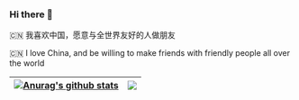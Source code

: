 ### Hi there 👋

<!--
**jiaoml1996/jiaoml1996** is a ✨ _special_ ✨ repository because its `README.md` (this file) appears on your GitHub profile.

Here are some ideas to get you started:

- 🔭 I’m currently working on ...
- 🌱 I’m currently learning ...
- 👯 I’m looking to collaborate on ...
- 🤔 I’m looking for help with ...
- 💬 Ask me about ...
- 📫 How to reach me: ...
- 😄 Pronouns: ...
- ⚡ Fun fact: ...
-->

🇨🇳 我喜欢中国，愿意与全世界友好的人做朋友

🇨🇳 I love China, and be willing to make friends with friendly people all over the world

| <a href="https://github.com/anuraghazra/github-readme-stats"><img align="center" src="https://github-readme-stats.vercel.app/api?username=magicdream2222&show_icons=true&include_all_commits=true&theme=buefy&hide_border=true" alt="Anurag's github stats" /></a> | <a href="https://github.com/anuraghazra/github-readme-stats"><img align="center" src="https://github-readme-stats.vercel.app/api/top-langs/?username=magicdream2222&layout=compact&theme=buefy&hide_border=true" /></a> |
| ------------------------------------------------------------ | ------------------------------------------------------------ |
